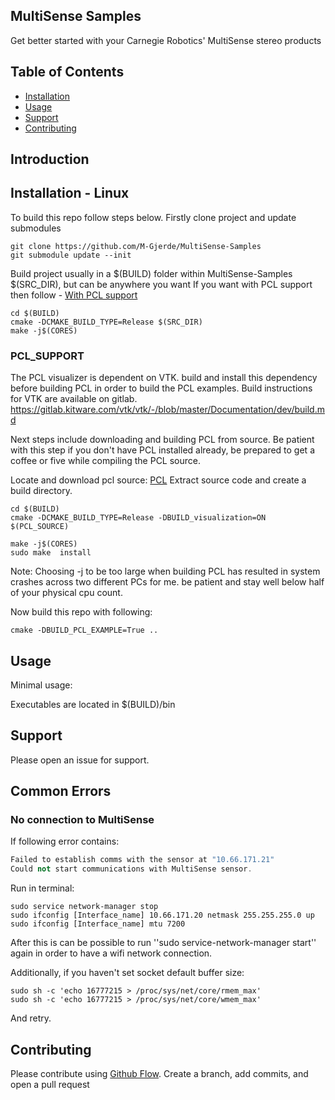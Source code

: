 ## MultiSense Samples

Get better started with your Carnegie Robotics' MultiSense stereo products

## Table of Contents

- [Installation](#installation)
- [Usage](#usage)
- [Support](#support)
- [Contributing](#contributing)

## Introduction

## Installation - Linux

To build this repo follow steps below. Firstly clone project and update submodules

```shell
git clone https://github.com/M-Gjerde/MultiSense-Samples
git submodule update --init
```

Build project usually in a $(BUILD) folder within MultiSense-Samples $(SRC_DIR), but can be anywhere you want If you
want with PCL support then follow - [With PCL support](#PCL_SUPPORT)

```shell
cd $(BUILD)
cmake -DCMAKE_BUILD_TYPE=Release $(SRC_DIR)
make -j$(CORES)
```

### PCL_SUPPORT

The PCL visualizer is dependent on VTK. build and install this dependency before building PCL in order to build the PCL
examples. Build instructions for VTK are available on gitlab.
https://gitlab.kitware.com/vtk/vtk/-/blob/master/Documentation/dev/build.md

Next steps include downloading and building PCL from source. Be patient with this step if you don't have PCL installed
already, be prepared to get a coffee or five while compiling the PCL source.

Locate and download pcl source: [PCL](https://pcl.readthedocs.io/projects/tutorials/en/latest/compiling_pcl_posix.html)
Extract source code and create a build directory.

``` shell
cd $(BUILD)
cmake -DCMAKE_BUILD_TYPE=Release -DBUILD_visualization=ON $(PCL_SOURCE) 

make -j$(CORES)
sudo make  install
```

Note: Choosing -j to be too large when building PCL has resulted in system crashes across two different PCs for me. be
patient and stay well below half of your physical cpu count.

Now build this repo with following:

``` shell
cmake -DBUILD_PCL_EXAMPLE=True ..

```

## Usage

Minimal usage:


Executables are located in $(BUILD)/bin

## Support

Please open an issue for support.

## Common Errors

### No connection to MultiSense

If following error contains:

``` c++
Failed to establish comms with the sensor at "10.66.171.21"
Could not start communications with MultiSense sensor.
```

Run in terminal:

``` shell
sudo service network-manager stop
sudo ifconfig [Interface_name] 10.66.171.20 netmask 255.255.255.0 up
sudo ifconfig [Interface_name] mtu 7200
```

After this is can be possible to run ''sudo service-network-manager start'' again in order to have a wifi network connection.

Additionally, if you haven't set socket default buffer size:

``` shell
sudo sh -c 'echo 16777215 > /proc/sys/net/core/rmem_max'
sudo sh -c 'echo 16777215 > /proc/sys/net/core/wmem_max'
```

And retry.

## Contributing

Please contribute using [Github Flow](https://guides.github.com/introduction/flow/). Create a branch, add commits, and
open a pull request
